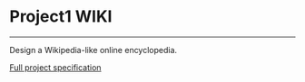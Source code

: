 # Project1 WIKI
---
Design a Wikipedia-like online encyclopedia.

[Full project specification](https://cs50.harvard.edu/web/2020/projects/1/wiki/)